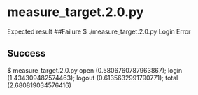 # measure_target.2.0.py
Expected result
##Failure
$ ./measure_target.2.0.py
Login Error

## Success
$ measure_target.2.0.py
open (0.5806760787963867); login (1.434309482574463); logout (0.6135632991790771); total (2.680819034576416)
